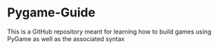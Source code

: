 # Pygame-Guide
This is a GitHub repository meant for learning how to build games using PyGame as well as the associated syntax
